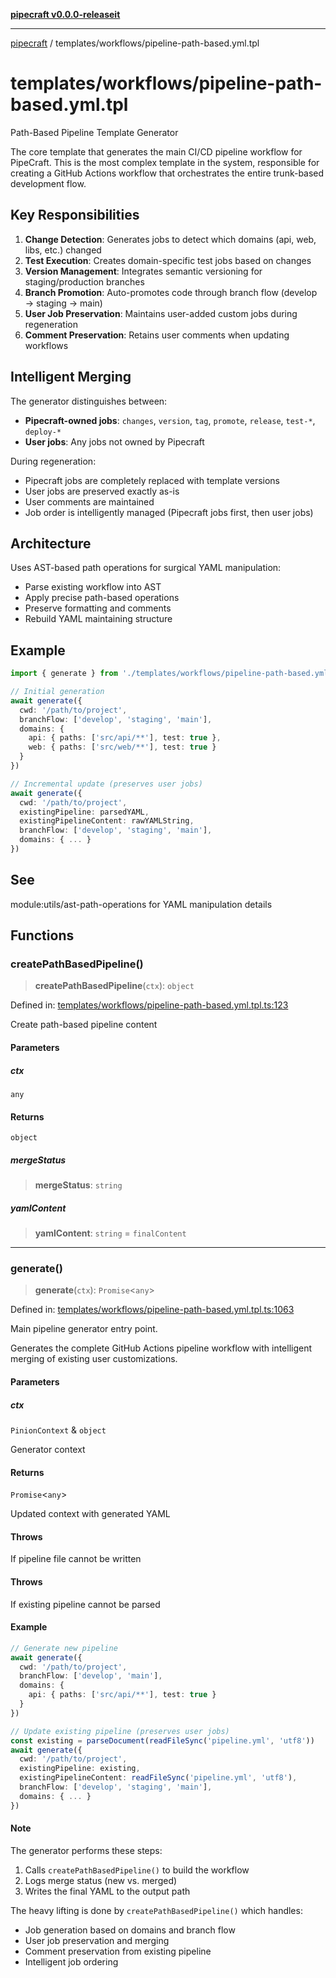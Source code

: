 [**pipecraft v0.0.0-releaseit**](../../README.md)

***

[pipecraft](../../README.md) / templates/workflows/pipeline-path-based.yml.tpl

# templates/workflows/pipeline-path-based.yml.tpl

Path-Based Pipeline Template Generator

The core template that generates the main CI/CD pipeline workflow for PipeCraft.
This is the most complex template in the system, responsible for creating a
GitHub Actions workflow that orchestrates the entire trunk-based development flow.

## Key Responsibilities

1. **Change Detection**: Generates jobs to detect which domains (api, web, libs, etc.) changed
2. **Test Execution**: Creates domain-specific test jobs based on changes
3. **Version Management**: Integrates semantic versioning for staging/production branches
4. **Branch Promotion**: Auto-promotes code through branch flow (develop → staging → main)
5. **User Job Preservation**: Maintains user-added custom jobs during regeneration
6. **Comment Preservation**: Retains user comments when updating workflows

## Intelligent Merging

The generator distinguishes between:
- **Pipecraft-owned jobs**: `changes`, `version`, `tag`, `promote`, `release`, `test-*`, `deploy-*`
- **User jobs**: Any jobs not owned by Pipecraft

During regeneration:
- Pipecraft jobs are completely replaced with template versions
- User jobs are preserved exactly as-is
- User comments are maintained
- Job order is intelligently managed (Pipecraft jobs first, then user jobs)

## Architecture

Uses AST-based path operations for surgical YAML manipulation:
- Parse existing workflow into AST
- Apply precise path-based operations
- Preserve formatting and comments
- Rebuild YAML maintaining structure

## Example

```typescript
import { generate } from './templates/workflows/pipeline-path-based.yml.tpl.js'

// Initial generation
await generate({
  cwd: '/path/to/project',
  branchFlow: ['develop', 'staging', 'main'],
  domains: {
    api: { paths: ['src/api/**'], test: true },
    web: { paths: ['src/web/**'], test: true }
  }
})

// Incremental update (preserves user jobs)
await generate({
  cwd: '/path/to/project',
  existingPipeline: parsedYAML,
  existingPipelineContent: rawYAMLString,
  branchFlow: ['develop', 'staging', 'main'],
  domains: { ... }
})
```

## See

module:utils/ast-path-operations for YAML manipulation details

## Functions

### createPathBasedPipeline()

> **createPathBasedPipeline**(`ctx`): `object`

Defined in: [templates/workflows/pipeline-path-based.yml.tpl.ts:123](https://github.com/jamesvillarrubia/pipecraft/blob/a4d1ce6db034158185e20f941de0d6838044bd89/src/templates/workflows/pipeline-path-based.yml.tpl.ts#L123)

Create path-based pipeline content

#### Parameters

##### ctx

`any`

#### Returns

`object`

##### mergeStatus

> **mergeStatus**: `string`

##### yamlContent

> **yamlContent**: `string` = `finalContent`

***

### generate()

> **generate**(`ctx`): `Promise`\<`any`\>

Defined in: [templates/workflows/pipeline-path-based.yml.tpl.ts:1063](https://github.com/jamesvillarrubia/pipecraft/blob/a4d1ce6db034158185e20f941de0d6838044bd89/src/templates/workflows/pipeline-path-based.yml.tpl.ts#L1063)

Main pipeline generator entry point.

Generates the complete GitHub Actions pipeline workflow with intelligent
merging of existing user customizations.

#### Parameters

##### ctx

`PinionContext` & `object`

Generator context

#### Returns

`Promise`\<`any`\>

Updated context with generated YAML

#### Throws

If pipeline file cannot be written

#### Throws

If existing pipeline cannot be parsed

#### Example

```typescript
// Generate new pipeline
await generate({
  cwd: '/path/to/project',
  branchFlow: ['develop', 'main'],
  domains: {
    api: { paths: ['src/api/**'], test: true }
  }
})

// Update existing pipeline (preserves user jobs)
const existing = parseDocument(readFileSync('pipeline.yml', 'utf8'))
await generate({
  cwd: '/path/to/project',
  existingPipeline: existing,
  existingPipelineContent: readFileSync('pipeline.yml', 'utf8'),
  branchFlow: ['develop', 'staging', 'main'],
  domains: { ... }
})
```

#### Note

The generator performs these steps:
1. Calls `createPathBasedPipeline()` to build the workflow
2. Logs merge status (new vs. merged)
3. Writes the final YAML to the output path

The heavy lifting is done by `createPathBasedPipeline()` which handles:
- Job generation based on domains and branch flow
- User job preservation and merging
- Comment preservation from existing pipeline
- Intelligent job ordering
